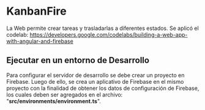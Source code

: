 # KanbanFire

La Web permite crear tareas y trasladarlas a diferentes estados. Se aplicó el codelab: https://developers.google.com/codelabs/building-a-web-app-with-angular-and-firebase

## Ejecutar en un entorno de Desarrollo

Para configurar el servidor de desarrollo se debe crear un proyecto en Firebase. Luego de ello, se crea un aplicativo de Firebase en el mismo proyecto con la finalidad de obtener los datos de configuración de Firebase, los cuales deben ser agregados en el archivo: "**src/environments/environment.ts**".